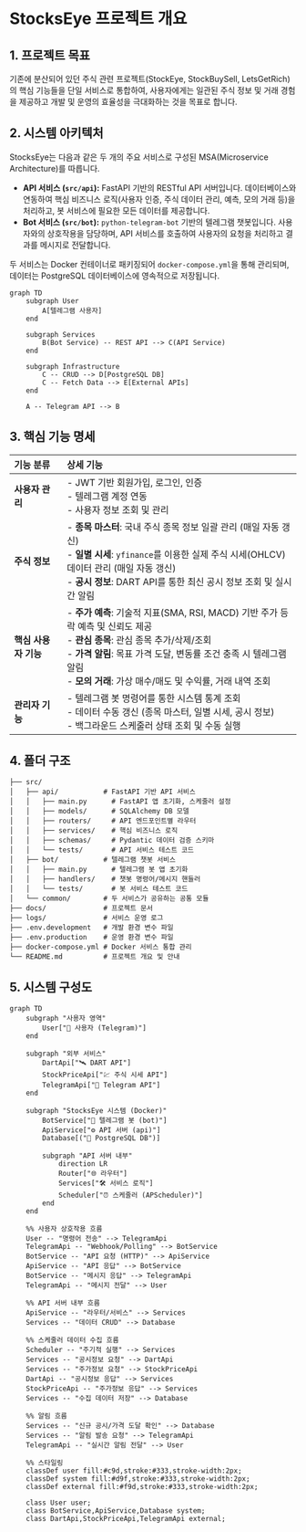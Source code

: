 # StocksEye 프로젝트 개요

## 1. 프로젝트 목표

기존에 분산되어 있던 주식 관련 프로젝트(StockEye, StockBuySell, LetsGetRich)의 핵심 기능들을 단일 서비스로 통합하여, 사용자에게는 일관된 주식 정보 및 거래 경험을 제공하고 개발 및 운영의 효율성을 극대화하는 것을 목표로 합니다.

## 2. 시스템 아키텍처

StocksEye는 다음과 같은 두 개의 주요 서비스로 구성된 MSA(Microservice Architecture)를 따릅니다.

- **API 서비스 (`src/api`):** FastAPI 기반의 RESTful API 서버입니다. 데이터베이스와 연동하여 핵심 비즈니스 로직(사용자 인증, 주식 데이터 관리, 예측, 모의 거래 등)을 처리하고, 봇 서비스에 필요한 모든 데이터를 제공합니다.
- **Bot 서비스 (`src/bot`):** `python-telegram-bot` 기반의 텔레그램 챗봇입니다. 사용자와의 상호작용을 담당하며, API 서비스를 호출하여 사용자의 요청을 처리하고 결과를 메시지로 전달합니다.

두 서비스는 Docker 컨테이너로 패키징되어 `docker-compose.yml`을 통해 관리되며, 데이터는 PostgreSQL 데이터베이스에 영속적으로 저장됩니다.

```mermaid
graph TD
    subgraph User
        A[텔레그램 사용자]
    end

    subgraph Services
        B(Bot Service) -- REST API --> C(API Service)
    end

    subgraph Infrastructure
        C -- CRUD --> D[PostgreSQL DB]
        C -- Fetch Data --> E[External APIs]
    end

    A -- Telegram API --> B
```

## 3. 핵심 기능 명세

| 기능 분류 | 상세 기능 |
| :--- | :--- |
| **사용자 관리** | - JWT 기반 회원가입, 로그인, 인증<br>- 텔레그램 계정 연동<br>- 사용자 정보 조회 및 관리 |
| **주식 정보** | - **종목 마스터**: 국내 주식 종목 정보 일괄 관리 (매일 자동 갱신)<br>- **일별 시세**: `yfinance`를 이용한 실제 주식 시세(OHLCV) 데이터 관리 (매일 자동 갱신)<br>- **공시 정보**: DART API를 통한 최신 공시 정보 조회 및 실시간 알림 |
| **핵심 사용자 기능** | - **주가 예측**: 기술적 지표(SMA, RSI, MACD) 기반 주가 등락 예측 및 신뢰도 제공<br>- **관심 종목**: 관심 종목 추가/삭제/조회<br>- **가격 알림**: 목표 가격 도달, 변동률 조건 충족 시 텔레그램 알림<br>- **모의 거래**: 가상 매수/매도 및 수익률, 거래 내역 조회 |
| **관리자 기능** | - 텔레그램 봇 명령어를 통한 시스템 통계 조회<br>- 데이터 수동 갱신 (종목 마스터, 일별 시세, 공시 정보)<br>- 백그라운드 스케줄러 상태 조회 및 수동 실행 |

## 4. 폴더 구조

```
├── src/
│   ├── api/           # FastAPI 기반 API 서비스
│   │   ├── main.py      # FastAPI 앱 초기화, 스케줄러 설정
│   │   ├── models/      # SQLAlchemy DB 모델
│   │   ├── routers/     # API 엔드포인트별 라우터
│   │   ├── services/    # 핵심 비즈니스 로직
│   │   ├── schemas/     # Pydantic 데이터 검증 스키마
│   │   └── tests/       # API 서비스 테스트 코드
│   ├── bot/           # 텔레그램 챗봇 서비스
│   │   ├── main.py      # 텔레그램 봇 앱 초기화
│   │   ├── handlers/    # 챗봇 명령어/메시지 핸들러
│   │   └── tests/       # 봇 서비스 테스트 코드
│   └── common/        # 두 서비스가 공유하는 공통 모듈
├── docs/              # 프로젝트 문서
├── logs/              # 서비스 운영 로그
├── .env.development   # 개발 환경 변수 파일
├── .env.production    # 운영 환경 변수 파일
├── docker-compose.yml # Docker 서비스 통합 관리
└── README.md          # 프로젝트 개요 및 안내
```

## 5. 시스템 구성도

```mermaid
graph TD
    subgraph "사용자 영역"
        User["👤 사용자 (Telegram)"]
    end

    subgraph "외부 서비스"
        DartApi["🛰️ DART API"]
        StockPriceApi["💹 주식 시세 API"]
        TelegramApi["💬 Telegram API"]
    end

    subgraph "StocksEye 시스템 (Docker)"
        BotService["🤖 텔레그램 봇 (bot)"]
        ApiService["⚙️ API 서버 (api)"]
        Database[("🐘 PostgreSQL DB")]
        
        subgraph "API 서버 내부"
            direction LR
            Router["🌐 라우터"]
            Services["🛠️ 서비스 로직"]
            Scheduler["⏰ 스케줄러 (APScheduler)"]
        end
    end

    %% 사용자 상호작용 흐름
    User -- "명령어 전송" --> TelegramApi
    TelegramApi -- "Webhook/Polling" --> BotService
    BotService -- "API 요청 (HTTP)" --> ApiService
    ApiService -- "API 응답" --> BotService
    BotService -- "메시지 응답" --> TelegramApi
    TelegramApi -- "메시지 전달" --> User

    %% API 서버 내부 흐름
    ApiService -- "라우터/서비스" --> Services
    Services -- "데이터 CRUD" --> Database

    %% 스케줄러 데이터 수집 흐름
    Scheduler -- "주기적 실행" --> Services
    Services -- "공시정보 요청" --> DartApi
    Services -- "주가정보 요청" --> StockPriceApi
    DartApi -- "공시정보 응답" --> Services
    StockPriceApi -- "주가정보 응답" --> Services
    Services -- "수집 데이터 저장" --> Database

    %% 알림 흐름
    Services -- "신규 공시/가격 도달 확인" --> Database
    Services -- "알림 발송 요청" --> TelegramApi
    TelegramApi -- "실시간 알림 전달" --> User

    %% 스타일링
    classDef user fill:#c9d,stroke:#333,stroke-width:2px;
    classDef system fill:#d9f,stroke:#333,stroke-width:2px;
    classDef external fill:#f9d,stroke:#333,stroke-width:2px;

    class User user;
    class BotService,ApiService,Database system;
    class DartApi,StockPriceApi,TelegramApi external;

```